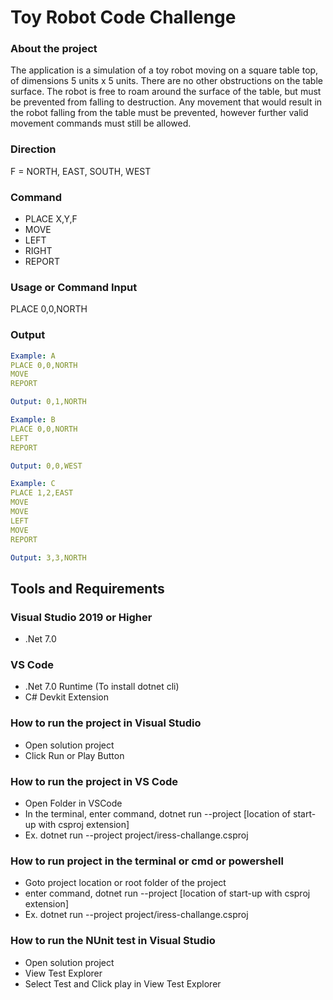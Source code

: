 # Toy Robot Code Challenge

### About the project
The application is a simulation of a toy robot moving on a square table top, of dimensions 5 units x 5 units. There are no
other obstructions on the table surface. The robot is free to roam around the surface of the table, but must be prevented
from falling to destruction. Any movement that would result in the robot falling from the table must be prevented,
however further valid movement commands must still be allowed.

### Direction
F = NORTH, EAST, SOUTH, WEST

### Command
- PLACE X,Y,F
- MOVE
- LEFT
- RIGHT
- REPORT

### Usage or Command Input
PLACE 0,0,NORTH

### Output
```yaml
Example: A
PLACE 0,0,NORTH
MOVE
REPORT

Output: 0,1,NORTH

Example: B
PLACE 0,0,NORTH
LEFT
REPORT

Output: 0,0,WEST

Example: C
PLACE 1,2,EAST
MOVE
MOVE
LEFT
MOVE
REPORT

Output: 3,3,NORTH
```

## Tools and Requirements

### Visual Studio 2019 or Higher
- .Net 7.0

### VS Code
- .Net 7.0 Runtime (To install dotnet cli)
- C# Devkit Extension

### How to run the project in Visual Studio
- Open solution project
- Click Run or Play Button

### How to run the project in VS Code
- Open Folder in VSCode
- In the terminal, enter command, dotnet run --project [location of start-up with csproj extension]
- Ex. dotnet run --project project/iress-challange.csproj

### How to run project in the terminal or cmd or powershell
- Goto project location or root folder of the project
- enter command, dotnet run --project [location of start-up with csproj extension]
- Ex. dotnet run --project project/iress-challange.csproj

### How to run the NUnit test in Visual Studio
- Open solution project
- View Test Explorer
- Select Test and Click play in View Test Explorer


